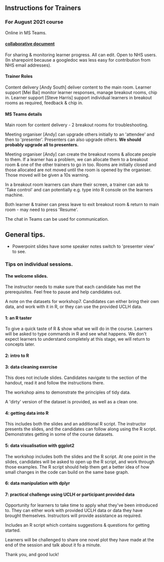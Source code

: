 ## Instructions for Trainers

### For August 2021 course

Online in MS Teams.


#### [collaborative document](https://nhs-my.sharepoint.com/:w:/g/personal/mei_bai_nhs_net/ERBkMbqA6QVAo6DOtqNxVfQBBBwvGvroM5yO3e_3Vy_Xtg?e=TIhNZt) 
For sharing & monitoring learner progress. All can edit.
Open to NHS users. (In sharepoint because a googledoc was less easy for contribution from NHS email addresses).


#### Trainer Roles

Content delivery [Andy South] deliver content to the main room.
Learner support [Mei Bai] monitor learner responses, manage breakout rooms, chip in.
Learner support [Steve Harris] support individual learners in breakout rooms as required, feedback & chip in.


#### MS Teams details

Main room for content delivery - 2 breakout rooms for troubleshooting.

Meeting organiser [Andy] can upgrade others initially to an 'attendee' and then to 'presenter'. Presenters can also upgrade others. **We should probably upgrade all to presenters.**

Meeting organiser [Andy] can create the breakout rooms & allocate people to them. If a learner has a problem, we can allocate them to a breakout room & one of the other trainers to go in too. Rooms are initially closed and those allocated are not moved until the room is opened by the organiser. Those moved will be given a 10s warning.

In a breakout room learners can share their screen, a trainer can ask to 'Take control' and can potentially e.g. type into R console on the learners machine.

Both learner & trainer can press leave to exit breakout room & return to main room - may need to press 'Resume'.

The chat in Teams can be used for communication.



## General tips.
- Powerpoint slides have some speaker notes switch to 'presenter view' to see.


### Tips on individual sessions.

#### The welcome slides.

The instructor needs to make sure that each candidate has met the prerequisites. Feel free to pause and help candidates out.

A note on the datasets for workshop7. Candidates can either bring their own data, and work with it in R, or they can use the provided UCLH data. 


#### 1: an R taster 

To give a quick taste of R & show what we will do in the course. Learners will be asked to type commands in R and see what happens. We don't expect learners to understand completely at this stage, we will return to concepts later. 

#### 2: intro to R


#### 3: data cleaning exercise

This does not include slides. Candidates navigate to the section of the handout, read it and follow the instructions there. 

The workshop aims to demonstrate the principles of tidy data. 

A 'dirty' version of the dataset is provided, as well as a clean one. 


#### 4: getting data into R

This includes both the slides and an additional R script. The instructor presents the slides, and the candidates can follow along using the R script. Demonstrates getting in some of the course datasets. 


#### 5: data visualisation with ggplot2

The workshop includes both the slides and the R script. At one point in the slides, candidates will be asked to open up the R script, and work through those examples. The R script should help them get a better idea of how small changes in the code can build on the same base graph. 

#### 6: data manipulation with dplyr



#### 7: practical challenge using UCLH or participant provided data

Opportunity for learners to take time to apply what they've been introduced to. They can either work with provided UCLH data or data they have brought themselves. Instructors will provide assistance as required.

Includes an R script which contains suggestions & questions for getting started. 

Learners will be challenged to share one novel plot they have made at the end of the session and talk about it fo a minute.


Thank you, and good luck!
